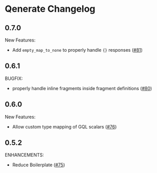 # Qenerate Changelog

## 0.7.0

New Features:

* Add `empty_map_to_none` to properly handle `{}` responses ([#81](https://github.com/app-sre/qenerate/pull/81))

## 0.6.1

BUGFIX:

* properly handle inline fragments inside fragment definitions ([#80](https://github.com/app-sre/qenerate/pull/80))

## 0.6.0

New Features:

* Allow custom type mapping of GQL scalars ([#76](https://github.com/app-sre/qenerate/pull/76))

## 0.5.2

ENHANCEMENTS:

* Reduce Boilerplate ([#75](https://github.com/app-sre/qenerate/pull/75))
